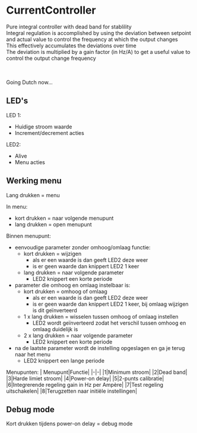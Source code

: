 # CurrentController

Pure integral controller with dead band for stablility\
Integral regulation is accomplished by using the deviation between
setpoint and actual value to control the frequency at which the
output changes\
This effectively accumulates the deviations over time\
The deviation is multiplied by a gain factor (in Hz/A) to get a
useful value to control the output change frequency

\
\
Going Dutch now...

## LED's
LED 1:
- Huidige stroom waarde
- Increment/decrement acties

LED2:
- Alive
- Menu acties

## Werking menu
Lang drukken = menu

In menu:
- kort drukken = naar volgende menupunt
- lang drukken = open menupunt

Binnen menupunt:
- eenvoudige parameter zonder omhoog/omlaag functie:
  - kort drukken = wijzigen
    - als er een waarde is dan geeft LED2 deze weer
    - is er geen waarde dan knippert LED2 1 keer
  - lang drukken = naar volgende parameter
    - LED2 knippert een korte periode
- parameter die omhoog en omlaag instelbaar is:
  - kort drukken = omhoog of omlaag
    - als er een waarde is dan geeft LED2 deze weer
    - is er geen waarde dan knippert LED2 1 keer, bij omlaag wijzigen is dit geïnverteerd
  - 1 x lang drukken = wisselen tussen omhoog of omlaag instellen
    - LED2 wordt geïnverteerd zodat het verschil tussen omhoog en omlaag duidelijk is
  - 2 x lang drukken = naar volgende parameter
    - LED2 knippert een korte periode
- na de laatste parameter wordt de instelling opgeslagen en ga je terug naar het menu
  - LED2 knippert een lange periode

Menupunten:
| Menupunt|Functie|
|-|-|
|1|Minimum stroom|
|2|Dead band|
|3|Harde limiet stroom|
|4|Power-on delay|
|5|2-punts calibratie|
|6|Integrerende regeling gain in Hz per Ampère|
|7|Test regeling uitschakelen|
|8|Terugzetten naar initiële instellingen|

## Debug mode
Kort drukken tijdens power-on delay = debug mode
